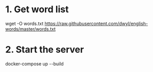 # 1. Get word list
wget -O words.txt https://raw.githubusercontent.com/dwyl/english-words/master/words.txt

# 2. Start the server
docker-compose up --build